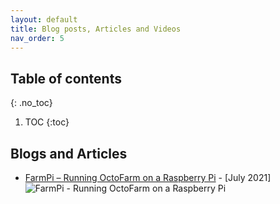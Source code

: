 ```yaml
---
layout: default
title: Blog posts, Articles and Videos
nav_order: 5
---
```


## Table of contents
{: .no_toc}

1. TOC
{:toc}

## Blogs and Articles

- [FarmPi – Running OctoFarm on a Raspberry Pi](https://kevenaar.name/farmpi-running-octofarm-on-a-raspberry-pi/) - [July 2021]
  ![FarmPi - Running OctoFarm on a Raspberry Pi](https://kevenaar.name/wp-content/uploads/2021/07/445-OctoFarm-test-setup-1024x768.jpg)
  